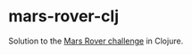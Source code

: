 # mars-rover-clj

Solution to the [Mars Rover challenge](https://code.google.com/archive/p/marsrovertechchallenge/) in Clojure.


